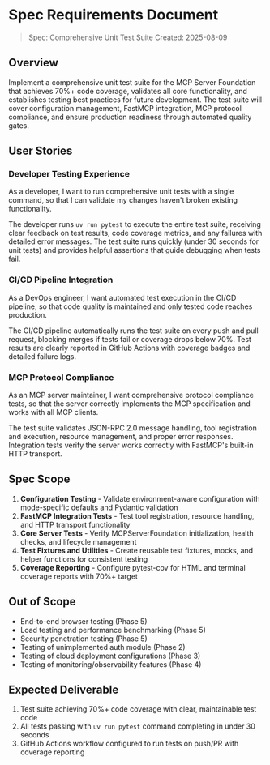 # Spec Requirements Document

> Spec: Comprehensive Unit Test Suite
> Created: 2025-08-09

## Overview

Implement a comprehensive unit test suite for the MCP Server Foundation that achieves 70%+ code coverage, validates all core functionality, and establishes testing best practices for future development. The test suite will cover configuration management, FastMCP integration, MCP protocol compliance, and ensure production readiness through automated quality gates.

## User Stories

### Developer Testing Experience

As a developer, I want to run comprehensive unit tests with a single command, so that I can validate my changes haven't broken existing functionality.

The developer runs `uv run pytest` to execute the entire test suite, receiving clear feedback on test results, code coverage metrics, and any failures with detailed error messages. The test suite runs quickly (under 30 seconds for unit tests) and provides helpful assertions that guide debugging when tests fail.

### CI/CD Pipeline Integration

As a DevOps engineer, I want automated test execution in the CI/CD pipeline, so that code quality is maintained and only tested code reaches production.

The CI/CD pipeline automatically runs the test suite on every push and pull request, blocking merges if tests fail or coverage drops below 70%. Test results are clearly reported in GitHub Actions with coverage badges and detailed failure logs.

### MCP Protocol Compliance

As an MCP server maintainer, I want comprehensive protocol compliance tests, so that the server correctly implements the MCP specification and works with all MCP clients.

The test suite validates JSON-RPC 2.0 message handling, tool registration and execution, resource management, and proper error responses. Integration tests verify the server works correctly with FastMCP's built-in HTTP transport.

## Spec Scope

1. **Configuration Testing** - Validate environment-aware configuration with mode-specific defaults and Pydantic validation
2. **FastMCP Integration Tests** - Test tool registration, resource handling, and HTTP transport functionality
3. **Core Server Tests** - Verify MCPServerFoundation initialization, health checks, and lifecycle management
4. **Test Fixtures and Utilities** - Create reusable test fixtures, mocks, and helper functions for consistent testing
5. **Coverage Reporting** - Configure pytest-cov for HTML and terminal coverage reports with 70%+ target

## Out of Scope

- End-to-end browser testing (Phase 5)
- Load testing and performance benchmarking (Phase 5)
- Security penetration testing (Phase 5)
- Testing of unimplemented auth module (Phase 2)
- Testing of cloud deployment configurations (Phase 3)
- Testing of monitoring/observability features (Phase 4)

## Expected Deliverable

1. Test suite achieving 70%+ code coverage with clear, maintainable test code
2. All tests passing with `uv run pytest` command completing in under 30 seconds
3. GitHub Actions workflow configured to run tests on push/PR with coverage reporting
